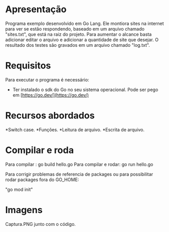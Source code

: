 # Apresentação

Programa exemplo desenvolvido em Go Lang.
Ele montiora sites na internet para ver se estão respondendo, baseado em um arquivo chamado "sites.txt", que está na raiz do projeto. Para aumentar o alcance basta adicionar editar o arquivo e adicionar a quantidade de site que desejar.
O resultado dos testes são gravados em um arquivo chamado "log.txt".


# Requisitos

Para executar o programa é necessário:
* Ter instalado o sdk do Go no seu sistema operacional. Pode ser pego em [https://go.dev/](https://go.dev/) 


# Recursos abordados

*Switch case.
*Funções.
*Leitura de arquivo.
*Escrita de arquivo.


# Compilar e roda

Para compilar        : go build hello.go
Para compilar e rodar: go run hello.go

Para corrigir problemas de referencia de packages ou para possibilitar rodar packages fora do GO_HOME:

"go mod init"

# Imagens

Captura.PNG junto com o código.
